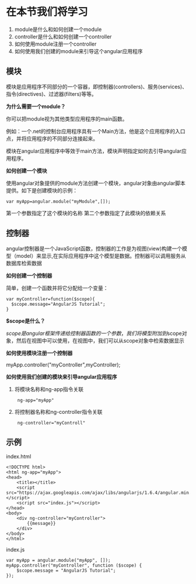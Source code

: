 # 在本节我们将学习

1. module是什么和如何创建一个module
2. controller是什么和如何创建一个controller
3. 如何使用module注册一个controller
4. 如何使用我们创建的module来引导这个angular应用程序


## 模块

模块是应用程序不同部分的一个容器，即控制器(controllers)、服务(services)、指令(directives)、过滤器(filters)等等。

**为什么需要一个module？**

你可以把module视为其他类型应用程序的main函数。

例如：一个.net的控制台应用程序具有一个Main方法，他是这个应用程序的入口点，并将应用程序的不同部分连接起来。

模块在angular应用程序中等效于main方法，模块声明指定如何去引导angular应用程序。

**如何创建一个模块**

使用angular对象提供的module方法创建一个模块，angular对象由angular脚本提供。如下是创建模块的示例：

	var myApp=angular.module("myModule",[]);

第一个参数指定了这个模块的名称
第二个参数指定了此模块的依赖关系

## 控制器

angular控制器是一个JavaScript函数，控制器的工作是为视图(view)构建一个模型（model）来显示,在实际应用程序中这个模型是数据。控制器可以调用服务从数据库检索数据

**如何创建一个控制器**

简单，创建一个函数并将它分配给一个变量：

	var myController=function($scope){
	  $scope.message="AngularJS Tutorial";
	}

**$scope是什么？**

$scope是angular框架传递给控制器函数的一个参数，我们将模型附加到$scope对象，然后在视图中可以使用，在视图中，我们可以从scope对象中检索数据显示

**如何使用模块注册一个控制器**

myApp.controller("myController",myController);

**如何使用我们创建的模块来引导angular应用程序**

1. 将模块名称和ng-app指令关联

		ng-app="myApp"

2. 将控制器名称和ng-controller指令关联

		ng-controller="myControll"

## 示例

index.html

	<!DOCTYPE html>
	<html ng-app="myApp">
	<head>
	    <title></title>
	    <script src="https://ajax.googleapis.com/ajax/libs/angularjs/1.6.4/angular.min.js"></script>
	    <script src="index.js"></script>
	</head>
	<body>
	    <div ng-controller="myController">
	        {{message}}
	    </div>
	</body>
	</html>

index.js

	var myApp = angular.module("myApp", []);
	myApp.controller("myController", function ($scope) {
	    $scope.message = "AngularJS Tutorial";
	});
